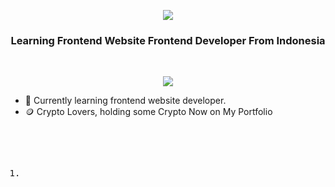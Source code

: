 <p align="center">
<img src="https://capsule-render.vercel.app/api?type=waving&color=gradient&text=Hello%There%!&height=100&section=header&animation=twinkling">
</p>


<h3 align="center"> Learning Frontend Website Frontend Developer From Indonesia</h3>
<br>

<p align="center">
<img src="https://media0.giphy.com/media/v1.Y2lkPTc5MGI3NjExdnJiOWsxdXh0dnRwb3ZwdXZ2dDk0Z3Q2aXNxMGVtbHVqNjZoaDNkZSZlcD12MV9pbnRlcm5hbF9naWZfYnlfaWQmY3Q9Zw/LpFCd53NGbSFmZqypH/giphy.gif">
</p>

<ul>
  <li>
    🎯 Currently learning frontend website developer.
  </li>
  <li>
    🪙 Crypto Lovers, holding some Crypto Now on My Portfolio
  </li>
</ul>

<pre>
      <ol>
        <li>
          
        </li>
      </ol>
</pre>


